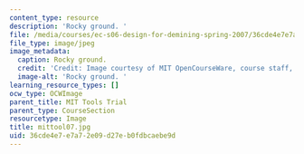```yaml
---
content_type: resource
description: 'Rocky ground. '
file: /media/courses/ec-s06-design-for-demining-spring-2007/36cde4e7e7a72e09d27eb0fdbcaebe9d_mittool07.jpg
file_type: image/jpeg
image_metadata:
  caption: Rocky ground.
  credit: 'Credit: Image courtesy of MIT OpenCourseWare, course staff, and students.'
  image-alt: 'Rocky ground. '
learning_resource_types: []
ocw_type: OCWImage
parent_title: MIT Tools Trial
parent_type: CourseSection
resourcetype: Image
title: mittool07.jpg
uid: 36cde4e7-e7a7-2e09-d27e-b0fdbcaebe9d
---
```

